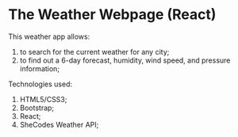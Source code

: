 # The Weather Webpage (React)
This weather app allows:
1) to search for the current weather for any city;
2) to find out a 6-day forecast, humidity, wind speed, and pressure information;

Technologies used:
1. HTML5/CSS3;
2. Bootstrap;
3. React;
4. SheCodes Weather API;
